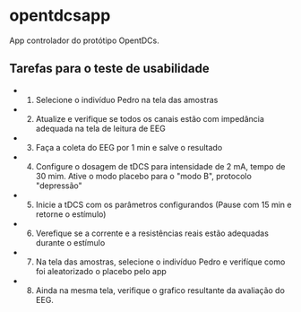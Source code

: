 # opentdcsapp

App controlador do protótipo OpentDCs.

## Tarefas para o teste de usabilidade

- 1) Selecione o indivíduo Pedro na tela das amostras
- 2) Atualize e verifique se todos os canais estão com impedância adequada na tela de leitura de EEG
- 3) Faça a coleta do EEG por 1 min e salve o resultado
- 4) Configure o dosagem de tDCS para intensidade de 2 mA, tempo de 30 mim. Ative o modo placebo para o "modo B", protocolo "depressão" 
- 5) Inicie a tDCS com os parâmetros configurandos (Pause com 15 min e retorne o estímulo)
- 6) Verefique se a corrente e a resistências reais estão adequadas durante o estímulo
- 7) Na tela das amostras, selecione o indivíduo Pedro e verifíque como foi aleatorizado o placebo pelo app
- 8) Ainda na mesma tela, verifique o grafico resultante da avaliação do EEG.


